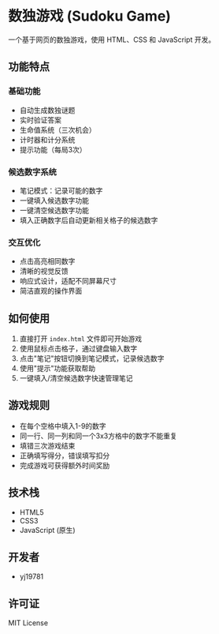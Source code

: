 ﻿# 数独游戏 (Sudoku Game)
一个基于网页的数独游戏，使用 HTML、CSS 和 JavaScript 开发。

## 功能特点

### 基础功能
- 自动生成数独谜题
- 实时验证答案
- 生命值系统（三次机会）
- 计时器和计分系统
- 提示功能（每局3次）

### 候选数字系统
- 笔记模式：记录可能的数字
- 一键填入候选数字功能
- 一键清空候选数字功能
- 填入正确数字后自动更新相关格子的候选数字

### 交互优化
- 点击高亮相同数字
- 清晰的视觉反馈
- 响应式设计，适配不同屏幕尺寸
- 简洁直观的操作界面

## 如何使用

1. 直接打开 `index.html` 文件即可开始游戏
2. 使用鼠标点击格子，通过键盘输入数字
3. 点击"笔记"按钮切换到笔记模式，记录候选数字
4. 使用"提示"功能获取帮助
5. 一键填入/清空候选数字快速管理笔记

## 游戏规则

- 在每个空格中填入1-9的数字
- 同一行、同一列和同一个3x3方格中的数字不能重复
- 填错三次游戏结束
- 正确填写得分，错误填写扣分
- 完成游戏可获得额外时间奖励

## 技术栈

- HTML5
- CSS3
- JavaScript (原生)

## 开发者

- yj19781

## 许可证

MIT License

